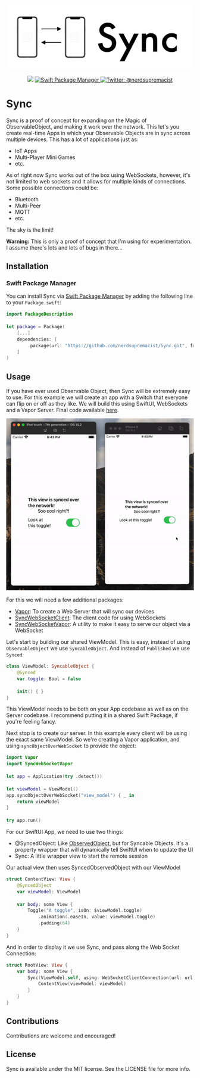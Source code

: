 <p align="center">
    <img src="logo.png" width="600" max-width="90%" alt="Sync" />
</p>

<p align="center">
    <img src="https://img.shields.io/badge/Swift-5.5-orange.svg" />
    <a href="https://swift.org/package-manager">
        <img src="https://img.shields.io/badge/swiftpm-compatible-brightgreen.svg?style=flat" alt="Swift Package Manager" />
    </a>
    <a href="https://twitter.com/nerdsupremacist">
        <img src="https://img.shields.io/badge/twitter-@nerdsupremacist-blue.svg?style=flat" alt="Twitter: @nerdsupremacist" />
    </a>
</p>

# Sync
Sync is a proof of concept for expanding on the Magic of ObservableObject, and making it work over the network. 
This let's you create real-time Apps in which your Observable Objects are in sync across multiple devices.
This has a lot of applications just as:
- IoT Apps
- Multi-Player Mini Games
- etc.

As of right now Sync works out of the box using WebSockets, however, it's not limited to web sockets and it allows for multiple kinds of connections. Some possible connections could be:
- Bluetooth
- Multi-Peer
- MQTT
- etc.

The sky is the limit!

**Warning:** This is only a proof of concept that I'm using for experimentation. I assume there's lots and lots of bugs in there...

## Installation
### Swift Package Manager

You can install Sync via [Swift Package Manager](https://swift.org/package-manager/) by adding the following line to your `Package.swift`:

```swift
import PackageDescription

let package = Package(
    [...]
    dependencies: [
        .package(url: "https://github.com/nerdsupremacist/Sync.git", from: "1.0.0")
    ]
)
```

## Usage

If you have ever used Observable Object, then Sync will be extremely easy to use. 
For this example we will create an app with a Switch that everyone can flip on or off as they like. We will build this using SwiftUI, WebSockets and a Vapor Server. Final code available [here](https://github.com/nerdsupremacist/SyncExampleApp).

<p align="center">
    <img src="demo.gif" width="600" max-width="90%" alt="Sync" />
</p>

For this we will need a few additional packages:
- [Vapor](https://vapor.codes): To create a Web Server that will sync our devices
- [SyncWebSocketClient](https://github.com/nerdsupremacist/SyncWebSocketClient): The client code for using WebSockets
- [SyncWebSocketVapor](https://github.com/nerdsupremacist/SyncWebSocketVapor): A utility to make it easy to serve our object via a WebSocket

Let's start by building our shared ViewModel. This is easy, instead of using `ObservableObject` we use `SyncableObject`. And instead of `Published` we use `Synced`:
```swift
class ViewModel: SyncableObject {
    @Synced
    var toggle: Bool = false

    init() { }
}
```

This ViewModel needs to be both on your App codebase as well as on the Server codebase. I recommend putting it in a shared Swift Package, if you're feeling fancy.

Next stop is to create our server. In this example every client will be using the exact same ViewModel. So we're creating a Vapor application, and using `syncObjectOverWebSocket` to provide the object:

```swift
import Vapor
import SyncWebSocketVapor

let app = Application(try .detect())

let viewModel = ViewModel()
app.syncObjectOverWebSocket("view_model") { _ in
    return viewModel
}

try app.run()
```

For our SwiftUI App, we need to use two things:
- @SyncedObject: Like [ObservedObject](https://developer.apple.com/documentation/swiftui/observedobject), but for Syncable Objects. It's a property wrapper that will dynamically tell SwiftUI when to update the UI
- Sync: A little wrapper view to start the remote session

Our actual view then uses SyncedObservedObject with our ViewModel
```swift
struct ContentView: View {
    @SyncedObject
    var viewModel: ViewModel

    var body: some View {
        Toggle("A toggle", isOn: $viewModel.toggle)
            .animation(.easeIn, value: viewModel.toggle)
            .padding(64)
    }
}
```

And in order to display it we use Sync, and pass along the Web Socket Connection:
```swift
struct RootView: View {
    var body: some View {
        Sync(ViewModel.self, using: WebSocketClientConnection(url: url)) { viewModel in
            ContentView(viewModel: viewModel)
        }
    }
}
```

## Contributions
Contributions are welcome and encouraged!

## License
Sync is available under the MIT license. See the LICENSE file for more info.
